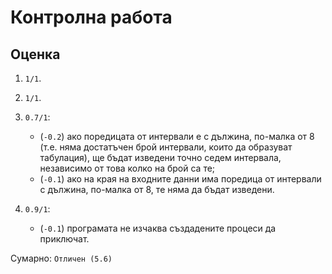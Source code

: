 # Контролна работа

## Оценка

1. `1/1`.

2. `1/1`.

3. `0.7/1`:
    * (`-0.2`) ако поредицата от интервали е с дължина, по-малка от 8 (т.е. няма достатъчен брой интервали, които да образуват табулация), ще бъдат изведени точно седем интервала, независимо от това колко на брой са те;
    * (`-0.1`) ако на края на входните данни има поредица от интервали с дължина, по-малка от 8, те няма да бъдат изведени.

4. `0.9/1`:
    * (`-0.1`) програмата не изчаква създадените процеси да приключат.

Сумарно: `Отличен (5.6)`
